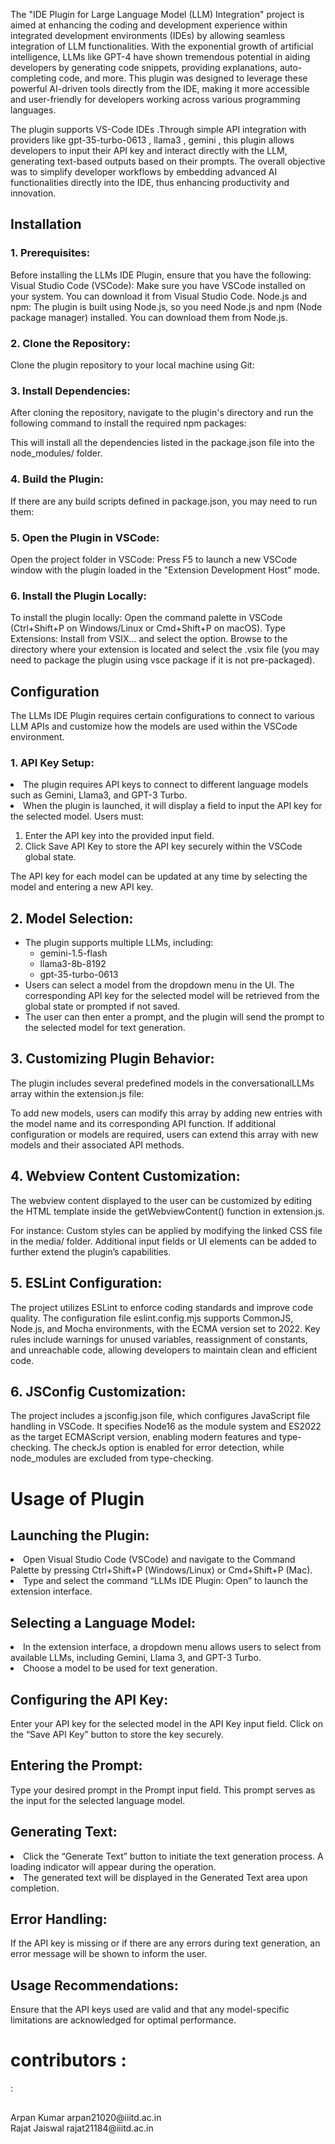 

The "IDE Plugin for Large Language Model (LLM) Integration" project is aimed at enhancing the coding and development experience within integrated development environments (IDEs) by allowing seamless integration of LLM functionalities. With the exponential growth of artificial intelligence, LLMs like GPT-4 have shown tremendous potential in aiding developers by generating code snippets, providing explanations, auto-completing code, and more. This plugin was designed to leverage these powerful AI-driven tools directly from the IDE, making it more accessible and user-friendly for developers working across various programming languages.

The plugin supports VS-Code IDEs .Through simple API integration with providers like gpt-35-turbo-0613 , llama3 , gemini , this plugin allows developers to input their API key and interact directly with the LLM, generating text-based outputs based on their prompts. The overall objective was to simplify developer workflows by embedding advanced AI functionalities directly into the IDE, thus enhancing productivity and innovation. 



<h2>Installation</h2> 
<h3>1. Prerequisites:</h3>
Before installing the LLMs IDE Plugin, ensure that you have the following:
Visual Studio Code (VSCode): Make sure you have VSCode installed on your system. You can download it from Visual Studio Code.
Node.js and npm: The plugin is built using Node.js, so you need Node.js and npm (Node package manager) installed. You can download them from Node.js.

<h3>2. Clone the Repository:</h3>
Clone the plugin repository to your local machine using Git:

<h3>3. Install Dependencies:</h3>
After cloning the repository, navigate to the plugin's directory and run the following command to install the required npm packages:



This will install all the dependencies listed in the package.json file into the node_modules/ folder.

<h3>4. Build the Plugin:</h3>
If there are any build scripts defined in package.json, you may need to run them:




<h3>5. Open the Plugin in VSCode:</h3>
Open the project folder in VSCode:
Press F5 to launch a new VSCode window with the plugin loaded in the "Extension Development Host" mode.

<h3>6. Install the Plugin Locally:</h3>
To install the plugin locally:
Open the command palette in VSCode (Ctrl+Shift+P on Windows/Linux or Cmd+Shift+P on macOS).
Type Extensions: Install from VSIX... and select the option.
Browse to the directory where your extension is located and select the .vsix file (you may need to package the plugin using vsce package if it is not pre-packaged).
<h2>Configuration</h2> 
The LLMs IDE Plugin requires certain configurations to connect to various LLM APIs and customize how the models are used within the VSCode environment.
<h3>1. API Key Setup:</h3>
<li>The plugin requires API keys to connect to different language models such as Gemini, Llama3, and GPT-3 Turbo.</li>
<li>When the plugin is launched, it will display a field to input the API key for the selected model. Users must:</li>
<ol>
<li>Enter the API key into the provided input field.</li>
<li>Click Save API Key to store the API key securely within the VSCode global state.</li>
</ol>
The API key for each model can be updated at any time by selecting the model and entering a new API key.


<h2>2. Model Selection:</h2>
<ul>
<li>The plugin supports multiple LLMs, including:
    <ul>
    <li>gemini-1.5-flash</li>
    <li>llama3-8b-8192</li>
    <li>gpt-35-turbo-0613</li>
    </ul>
</li>
<li>Users can select a model from the dropdown menu in the UI. The corresponding API key for the selected model will be retrieved from the global state or prompted if not saved.</li>
<li>The user can then enter a prompt, and the plugin will send the prompt to the selected model for text generation.</li>
</ul>
<h2>3. Customizing Plugin Behavior:</h2>
The plugin includes several predefined models in the conversationalLLMs array within the extension.js file:


To add new models, users can modify this array by adding new entries with the model name and its corresponding API function.
If additional configuration or models are required, users can extend this array with new models and their associated API methods.
<h2>4. Webview Content Customization:</h2>
The webview content displayed to the user can be customized by editing the HTML template inside the getWebviewContent() function in extension.js.

 For instance:
Custom styles can be applied by modifying the linked CSS file in the media/ folder.
Additional input fields or UI elements can be added to further extend the plugin’s capabilities.
<h2>5. ESLint Configuration:</h2>
The project utilizes ESLint to enforce coding standards and improve code quality. The configuration file eslint.config.mjs supports CommonJS, Node.js, and Mocha environments, with the ECMA version set to 2022. Key rules include warnings for unused variables, reassignment of constants, and unreachable code, allowing developers to maintain clean and efficient code.

<h2>6. JSConfig Customization:</h2>
The project includes a jsconfig.json file, which configures JavaScript file handling in VSCode. It specifies Node16 as the module system and ES2022 as the target ECMAScript version, enabling modern features and type-checking. The checkJs option is enabled for error detection, while node_modules are excluded from type-checking.

<h1>Usage of Plugin</h1> 
<h2>Launching the Plugin:</h2>
<li>Open Visual Studio Code (VSCode) and navigate to the Command Palette by pressing Ctrl+Shift+P (Windows/Linux) or Cmd+Shift+P (Mac).</li>
<li>Type and select the command “LLMs IDE Plugin: Open” to launch the extension interface.</li>

<h2>Selecting a Language Model:</h2>
<li>In the extension interface, a dropdown menu allows users to select from available LLMs, including Gemini, Llama 3, and GPT-3 Turbo.</li>
<li>Choose a model to be used for text generation.</li>
<h2>Configuring the API Key:</h2>
Enter your API key for the selected model in the API Key input field. Click on the “Save API Key” button to store the key securely.
<h2>Entering the Prompt:</h2>
 Type your desired prompt in the Prompt input field. This prompt serves as the input for the selected language model.
<h2>Generating Text:</h2>
<li>Click the “Generate Text” button to initiate the text generation process. A loading indicator will appear during the operation.
<li>The generated text will be displayed in the Generated Text area upon completion.
<h2>Error Handling:</h2>
If the API key is missing or if there are any errors during text generation, an error message will be shown to inform the user.
<h2>Usage Recommendations:</h2>
Ensure that the API keys used are valid and that any model-specific limitations are acknowledged for optimal performance.

<h1>contributors : </h1>
    :             <h2> </h2>Arpan Kumar  arpan21020@iiitd.ac.in <br>
                   Rajat Jaiswal rajat21184@iiitd.ac.in </h2>






